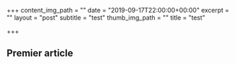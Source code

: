 +++
content_img_path = ""
date = "2019-09-17T22:00:00+00:00"
excerpt = ""
layout = "post"
subtitle = "test"
thumb_img_path = ""
title = "test"

+++
## Premier article